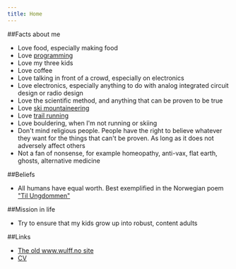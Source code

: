```yaml
---
title: Home
---
```


##Facts about me
- Love food, especially making food
- Love [programming](https://github.com/wulffern)
- Love my three kids
- Love coffee
- Love talking in front of a crowd, especially on electronics
- Love electronics, especially anything to do with analog integrated
  circuit design or radio design
- Love the scientific method, and anything that can be proven to be
  true
- Love [ski mountaineering](ski.png)
- Love [trail running](trail.png)
- Love bouldering, when I'm not running or skiing
- Don't mind religious people. People have the right to believe
  whatever they want for the things that can't be proven. As long as it does not adversely affect others
- Not a fan of nonsense, for example
  homeopathy, anti-vax, flat earth, ghosts, alternative medicine

##Beliefs
- All humans have equal worth. Best exemplified in the Norwegian poem
  ["Til Ungdommen"](https://en.wikipedia.org/wiki/Til_Ungdommen)

##Mission in life
- Try to ensure that my kids grow up into robust, content adults

##Links
- [The old www.wulff.no
  site](https://62327-www.web.tornado-node.net/carsten/doku.php)
- [CV](https://wulffern.github.io/markdown-cv/)
